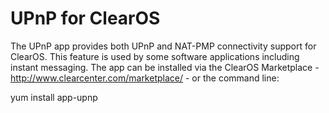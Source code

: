 UPnP for ClearOS
================

The UPnP app provides both UPnP and NAT-PMP connectivity support for ClearOS. This feature is used by some software applications including instant messaging.  The app can be installed via the ClearOS Marketplace - http://www.clearcenter.com/marketplace/ - or the command line:

yum install app-upnp
